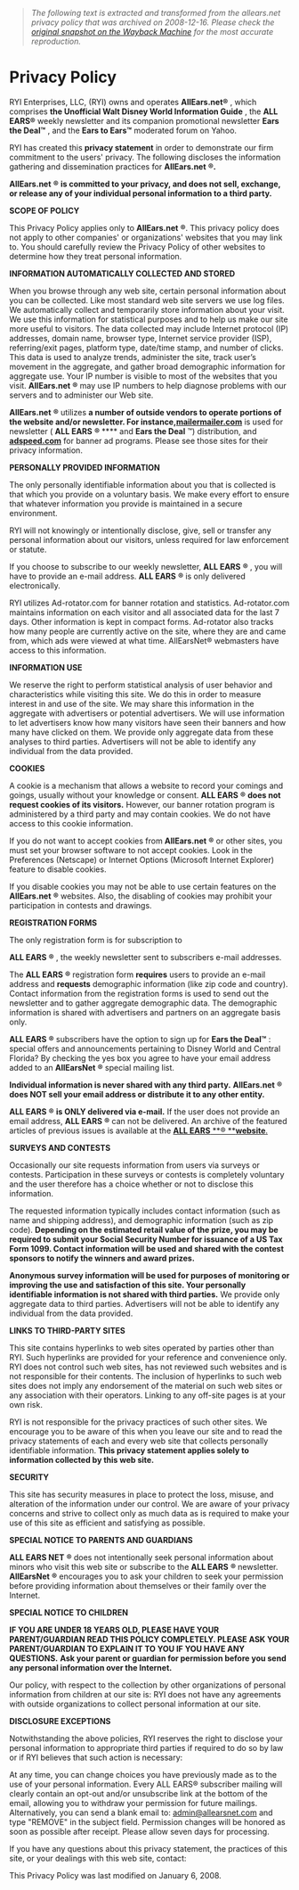 > *The following text is extracted and transformed from the allears.net privacy policy that was archived on 2008-12-16. Please check the [original snapshot on the Wayback Machine](https://web.archive.org/web/20081216030023id_/http%3A//www.allears.net/privacy.htm) for the most accurate reproduction.*

# Privacy Policy

  
RYI Enterprises, LLC, (RYI) owns and operates **AllEars.net®** , which comprises **the Unofficial Walt Disney World Information Guide** , the **ALL EARS®** weekly newsletter and its companion promotional newsletter **Ears the Deal™** , and the **Ears to Ears™** moderated forum on Yahoo.

RYI has created this **privacy statement** in order to demonstrate our firm commitment to the users' privacy. The following discloses the information gathering and dissemination practices for **AllEars.net** **®.**

**AllEars.net** **®** **is committed to your privacy, and does not sell, exchange, or release any of your individual personal information to a third party.**

  
**SCOPE OF POLICY**

This Privacy Policy applies only to **AllEars.net** **®**. This privacy policy does not apply to other companies' or organizations' websites that you may link to. You should carefully review the Privacy Policy of other websites to determine how they treat personal information. 

  
**INFORMATION AUTOMATICALLY COLLECTED AND STORED**

When you browse through any web site, certain personal information about you can be collected. Like most standard web site servers we use log files. We automatically collect and temporarily store information about your visit. We use this information for statistical purposes and to help us make our site more useful to visitors. The data collected may include Internet protocol (IP) addresses, domain name, browser type, Internet service provider (ISP), referring/exit pages, platform type, date/time stamp, and number of clicks. This data is used to analyze trends, administer the site, track user’s movement in the aggregate, and gather broad demographic information for aggregate use. Your IP number is visible to most of the websites that you visit. **AllEars.net** **®** may use IP numbers to help diagnose problems with our servers and to administer our Web site. 

**AllEars.net** **®** utilizes **a number of outside vendors to operate portions of the website and/or newsletter. For instance,[mailermailer.com](http://mailermailer.com/)** is used for newsletter ( **ALL EARS** **®** **** and **Ears the Deal** ™) distribution, and **[adspeed.com](http://adspeed.com/)** for banner ad programs. Please see those sites for their privacy information.

  
**PERSONALLY PROVIDED INFORMATION**

The only personally identifiable information about you that is collected is that which you provide on a voluntary basis. We make every effort to ensure that whatever information you provide is maintained in a secure environment. 

RYI will not knowingly or intentionally disclose, give, sell or transfer any personal information about our visitors, unless required for law enforcement or statute. 

If you choose to subscribe to our weekly newsletter, **ALL EARS** **®** , you will have to provide an e-mail address. **ALL EARS** **®** is only delivered electronically.

RYI utilizes Ad-rotator.com for banner rotation and statistics. Ad-rotator.com maintains information on each visitor and all associated data for the last 7 days. Other information is kept in compact forms. Ad-rotator also tracks how many people are currently active on the site, where they are and came from, which ads were viewed at what time. AllEarsNet® webmasters have access to this information. 

**INFORMATION USE**

We reserve the right to perform statistical analysis of user behavior and characteristics while visiting this site. We do this in order to measure interest in and use of the site. We may share this information in the aggregate with advertisers or potential advertisers. We will use information to let advertisers know how many visitors have seen their banners and how many have clicked on them. We provide only aggregate data from these analyses to third parties. Advertisers will not be able to identify any individual from the data provided.

**COOKIES**

A cookie is a mechanism that allows a website to record your comings and goings, usually without your knowledge or consent. **ALL EARS** **®** **does not request cookies of its visitors.** However, our banner rotation program is administered by a third party and may contain cookies. We do not have access to this cookie information.   


If you do not want to accept cookies from **AllEars.net** **®** or other sites, you must set your browser software to not accept cookies. Look in the Preferences (Netscape) or Internet Options (Microsoft Internet Explorer) feature to disable cookies. 

If you disable cookies you may not be able to use certain features on the **AllEars.net** **®** websites. Also, the disabling of cookies may prohibit your participation in contests and drawings.

**REGISTRATION FORMS**

The only registration form is for subscription to 

**ALL EARS** **®** , the weekly newsletter sent to subscribers e-mail addresses. 

The **ALL EARS** **®** registration form **requires** users to provide an e-mail address and **requests** demographic information (like zip code and country). Contact information from the registration forms is used to send out the newsletter and to gather aggregate demographic data. The demographic information is shared with advertisers and partners on an aggregate basis only.

**ALL EARS** **®** subscribers have the option to sign up for **Ears the Deal™** : special offers and announcements pertaining to Disney World and Central Florida? By checking the yes box you agree to have your email address added to an **AllEarsNet** **®** special mailing list.

**Individual information is never shared with any third party.** **AllEars.net** **®** **does NOT sell your email address or distribute it to any other entity.**

**ALL EARS** **®** **is ONLY delivered via e-mail.** If the user does not provide an email address, **ALL EARS** **®** can not be delivered. An archive of the featured articles of previous issues is available at the **[ALL EARS](https://web.archive.org/ae/ae.htm)**[ **® ****website**](https://web.archive.org/ae/ae.htm)[.](https://web.archive.org/ae/ae.htm)

  
**SURVEYS AND CONTESTS**

Occasionally our site requests information from users via surveys or contests. Participation in these surveys or contests is completely voluntary and the user therefore has a choice whether or not to disclose this information. 

The requested information typically includes contact information (such as name and shipping address), and demographic information (such as zip code). **Depending on the estimated retail value of the prize, you may be required to submit your Social Security Number for issuance of a US Tax Form 1099. Contact information will be used and shared with the contest sponsors to notify the winners and award prizes.**

**Anonymous survey information will be used for purposes of monitoring or improving the use and satisfaction of this site. Your personally identifiable information is not shared with third parties.** We provide only aggregate data to third parties. Advertisers will not be able to identify any individual from the data provided.

**LINKS TO THIRD-PARTY SITES**

This site contains hyperlinks to web sites operated by parties other than RYI. Such hyperlinks are provided for your reference and convenience only. RYI does not control such web sites, has not reviewed such websites and is not responsible for their contents. The inclusion of hyperlinks to such web sites does not imply any endorsement of the material on such web sites or any association with their operators. Linking to any off-site pages is at your own risk.

RYI is not responsible for the privacy practices of such other sites. We encourage you to be aware of this when you leave our site and to read the privacy statements of each and every web site that collects personally identifiable information. **This privacy statement applies solely to information collected by this web site.**

**SECURITY**

This site has security measures in place to protect the loss, misuse, and alteration of the information under our control. We are aware of your privacy concerns and strive to collect only as much data as is required to make your use of this site as efficient and satisfying as possible.

**SPECIAL NOTICE TO PARENTS AND GUARDIANS**

**ALL EARS NET** **®** does not intentionally seek personal information about minors who visit this web site or subscribe to the **ALL EARS** **®** newsletter. **AllEarsNet** **®** encourages you to ask your children to seek your permission before providing information about themselves or their family over the Internet.

**SPECIAL NOTICE TO CHILDREN**

**IF YOU ARE UNDER 18 YEARS OLD, PLEASE HAVE YOUR PARENT/GUARDIAN READ THIS POLICY COMPLETELY. PLEASE ASK YOUR PARENT/GUARDIAN TO EXPLAIN IT TO YOU IF YOU HAVE ANY QUESTIONS.** **Ask your parent or guardian for permission before you send any personal information over the Internet.**

Our policy, with respect to the collection by other organizations of personal information from children at our site is: RYI does not have any agreements with outside organizations to collect personal information at our site.

**DISCLOSURE EXCEPTIONS**

Notwithstanding the above policies, RYI reserves the right to disclose your personal information to appropriate third parties if required to do so by law or if RYI believes that such action is necessary:

At any time, you can change choices you have previously made as to the use of your personal information. Every ALL EARS® subscriber mailing will clearly contain an opt-out and/or unsubscribe link at the bottom of the email, allowing you to withdraw your permission for future mailings. Alternatively, you can send a blank email to: admin@allearsnet.com and type "REMOVE" in the subject field. Permission changes will be honored as soon as possible after receipt. Please allow seven days for processing.

If you have any questions about this privacy statement, the practices of this site, or your dealings with this web site, contact:

This Privacy Policy was last modified on January 6, 2008.
